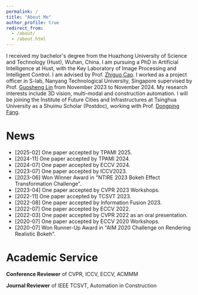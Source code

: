 ```yaml
---
permalink: /
title: "About Me"
author_profile: true
redirect_from: 
  - /about/
  - /about.html
---
```


I received my bachelor's degree from the Huazhong University of Science and Technology (Hust), Wuhan, China. I am pursuing a PhD in Artificial Intelligence at Hust, with the Key Laboratory of Image Processing and Intelligent Control. I am advised by Prof. [Zhiguo Cao](https://openreview.net/profile?id=~Zhiguo_Cao1). I worked as a project officer in S-lab, Nanyang Technological University, Singapore supervised by Prof. [Guosheng Lin](https://guosheng.github.io/) from November 2023 to November 2024. My research interests include 3D vision, multi-modal and construction automation. I will be joining the Institute of Future Cities and Infrastructures at Tsinghua University as a Shuimu Scholar (Postdoc), working with Prof. [Dongping Fang](https://www.civil.tsinghua.edu.cn/cmen/info/1092/1394.htm).

News
=======
- [2025-02] One paper accepted by TPAMI 2025.
- [2024-11] One paper accepted by TPAMI 2024.
- [2024-07] One paper accepted by ECCV 2024.
- [2023-07] One paper accepted by ICCV2023.
- [2023-06] Won Winner Award in "NTIRE 2023 Bokeh Effect Transformation Challenge".
- [2023-04] One paper accepted by CVPR 2023 Workshops.
- [2022-11] One paper accepted by TCSVT 2023.
- [2022-08] One paper accepted by Information Fusion 2023.
- [2022-07] One paper accepted by ECCV 2022.
- [2022-03] One paper accepted by CVPR 2022 as an oral presentation.
- [2020-07] One paper accepted by ECCV 2020 Workshops.
- [2020-07] Won Runner-Up Award in "AIM 2020 Challenge on Rendering Realistic Bokeh".

Academic Service
=======
**Conference Reviewer** of CVPR, ICCV, ECCV, ACMMM

**Journal Reviewer** of IEEE TCSVT, Automation in Construction





